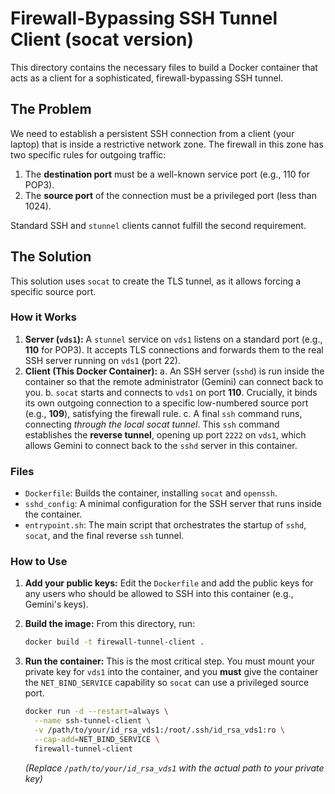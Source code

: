 # Firewall-Bypassing SSH Tunnel Client (socat version)

This directory contains the necessary files to build a Docker container that acts as a client for a sophisticated, firewall-bypassing SSH tunnel.

## The Problem

We need to establish a persistent SSH connection from a client (your laptop) that is inside a restrictive network zone. The firewall in this zone has two specific rules for outgoing traffic:

1.  The **destination port** must be a well-known service port (e.g., 110 for POP3).
2.  The **source port** of the connection must be a privileged port (less than 1024).

Standard SSH and `stunnel` clients cannot fulfill the second requirement.

## The Solution

This solution uses `socat` to create the TLS tunnel, as it allows forcing a specific source port.

### How it Works

1.  **Server (`vds1`):** A `stunnel` service on `vds1` listens on a standard port (e.g., **110** for POP3). It accepts TLS connections and forwards them to the real SSH server running on `vds1` (port 22).
2.  **Client (This Docker Container):**
    a.  An SSH server (`sshd`) is run inside the container so that the remote administrator (Gemini) can connect back to you.
    b.  `socat` starts and connects to `vds1` on port **110**. Crucially, it binds its own outgoing connection to a specific low-numbered source port (e.g., **109**), satisfying the firewall rule.
    c.  A final `ssh` command runs, connecting *through the local socat tunnel*. This `ssh` command establishes the **reverse tunnel**, opening up port `2222` on `vds1`, which allows Gemini to connect back to the `sshd` server in this container.

### Files

-   `Dockerfile`: Builds the container, installing `socat` and `openssh`.
-   `sshd_config`: A minimal configuration for the SSH server that runs inside the container.
-   `entrypoint.sh`: The main script that orchestrates the startup of `sshd`, `socat`, and the final reverse `ssh` tunnel.

### How to Use

1.  **Add your public keys:** Edit the `Dockerfile` and add the public keys for any users who should be allowed to SSH into this container (e.g., Gemini's keys).
2.  **Build the image:** From this directory, run:
    ```bash
    docker build -t firewall-tunnel-client .
    ```
3.  **Run the container:** This is the most critical step. You must mount your private key for `vds1` into the container, and you **must** give the container the `NET_BIND_SERVICE` capability so `socat` can use a privileged source port.

    ```bash
    docker run -d --restart=always \
      --name ssh-tunnel-client \
      -v /path/to/your/id_rsa_vds1:/root/.ssh/id_rsa_vds1:ro \
      --cap-add=NET_BIND_SERVICE \
      firewall-tunnel-client
    ```
    *(Replace `/path/to/your/id_rsa_vds1` with the actual path to your private key)*
